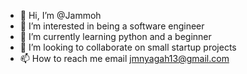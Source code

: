 - 👋 Hi, I’m @Jammoh
- 👀 I’m interested in being a software engineer
- 🌱 I’m currently learning python and a beginner
- 💞️ I’m looking to collaborate on small startup projects
- 📫 How to reach me email jmnyagah13@gmail.com

<!---
Jammoh/Jammoh is a ✨ special ✨ repository because its `README.md` (this file) appears on your GitHub profile.
You can click the Preview link to take a look at your changes.
--->
